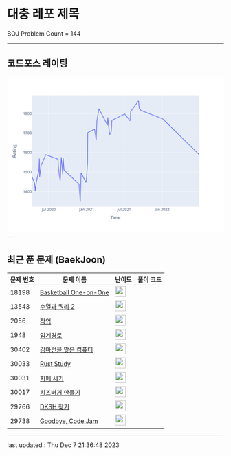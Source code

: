 # 대충 레포 제목

BOJ Problem Count = 144

---

## 코드포스 레이팅
[![Rating Graph](./cfStats.svg)](https://github.com/ingyu1008/Algorithm-Problem-Solving/blob/master/cfStats.html)---

## 최근 푼 문제 (BaekJoon)
| 문제 번호 | 문제 이름 | 난이도 | 풀이 코드 |
| --- | --- | --- | --- |
| 18198 | [Basketball One-on-One](https://www.acmicpc.net/problem/18198) | <img height="25px" width="25px=" src="https://static.solved.ac/tier_small/2.svg"/> |  |
| 13543 | [수열과 쿼리 2](https://www.acmicpc.net/problem/13543) | <img height="25px" width="25px=" src="https://static.solved.ac/tier_small/24.svg"/> |  |
| 2056 | [작업](https://www.acmicpc.net/problem/2056) | <img height="25px" width="25px=" src="https://static.solved.ac/tier_small/12.svg"/> |  |
| 1948 | [임계경로](https://www.acmicpc.net/problem/1948) | <img height="25px" width="25px=" src="https://static.solved.ac/tier_small/16.svg"/> |  |
| 30402 | [감마선을 맞은 컴퓨터](https://www.acmicpc.net/problem/30402) | <img height="25px" width="25px=" src="https://static.solved.ac/tier_small/2.svg"/> |  |
| 30033 | [Rust Study](https://www.acmicpc.net/problem/30033) | <img height="25px" width="25px=" src="https://static.solved.ac/tier_small/2.svg"/> |  |
| 30031 | [지폐 세기](https://www.acmicpc.net/problem/30031) | <img height="25px" width="25px=" src="https://static.solved.ac/tier_small/2.svg"/> |  |
| 30017 | [치즈버거 만들기](https://www.acmicpc.net/problem/30017) | <img height="25px" width="25px=" src="https://static.solved.ac/tier_small/2.svg"/> |  |
| 29766 | [DKSH 찾기](https://www.acmicpc.net/problem/29766) | <img height="25px" width="25px=" src="https://static.solved.ac/tier_small/2.svg"/> |  |
| 29738 | [Goodbye, Code Jam](https://www.acmicpc.net/problem/29738) | <img height="25px" width="25px=" src="https://static.solved.ac/tier_small/2.svg"/> |  |


---

last updated : Thu Dec  7 21:36:48 2023

